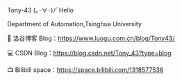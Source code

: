 Tony-43    (｡･∀･)ﾉﾞHello

Department of Automation,Tsinghua University

📌 洛谷博客 Blog：https://www.luogu.com.cn/blog/Tony43/

💻 CSDN Blog：https://blog.csdn.net/Tony_43?type=blog

📺 Bilibili space：https://space.bilibili.com/1318577536

